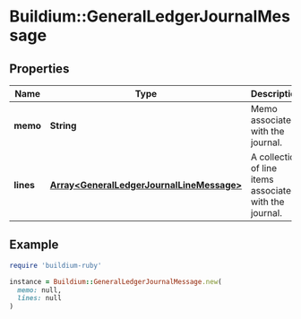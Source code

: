 # Buildium::GeneralLedgerJournalMessage

## Properties

| Name | Type | Description | Notes |
| ---- | ---- | ----------- | ----- |
| **memo** | **String** | Memo associated with the journal. | [optional] |
| **lines** | [**Array&lt;GeneralLedgerJournalLineMessage&gt;**](GeneralLedgerJournalLineMessage.md) | A collection of line items associated with the journal. | [optional] |

## Example

```ruby
require 'buildium-ruby'

instance = Buildium::GeneralLedgerJournalMessage.new(
  memo: null,
  lines: null
)
```

